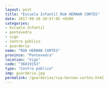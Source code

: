 ```yaml
---
layout: post
title: "Escuela Infantil RUA HERNAN CORTES"
date: 2017-09-20 20:57:05 +0200
categories:
- Escuela Infantil
- pontevedra
- vigo
- Centro público
- guarderia
name: "RUA HERNAN CORTES"
province: "Pontevedra"
location: "Vigo"
code: "36019153"
type: "Centro público"
img: guarderia.jpg
permalink: /guarderias/rua-hernan-cortes.html
---
```

